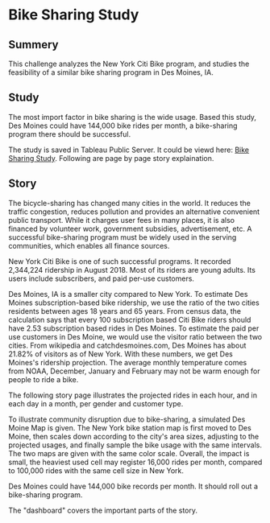 # Bike Sharing Study
## Summery
This challenge analyzes the New York Citi Bike program, and studies the feasibility of a similar bike sharing program in Des Moines, IA.

## Study
The most import factor in bike sharing is the wide usage. Based this study, Des Moines could have 144,000 bike rides per month, a bike-sharing program there should be successful.

The study is saved in Tableau Public Server. It could be viewd here: [Bike Sharing Study](https://public.tableau.com/profile/chang6682#!/vizhome/Challenge_15872781858020/Story?publish=yes).
Following are page by page story explaination.

## Story
The bicycle-sharing has changed many cities in the world. It reduces the traffic congestion, reduces pollution and provides an alternative convenient public transport. While it charges user fees in many places, it is also financed by volunteer work, government subsidies, advertisement, etc. A successful bike-sharing program must be widely used in the serving communities, which enables all finance sources.

New York Citi Bike is one of such successful programs. It recorded 2,344,224 ridership in August 2018. Most of its riders are young adults. Its users include subscribers, and paid per-use customers.

Des Moines, IA is a smaller city compared to New York. To estimate Des Moines subscription-based bike ridership, we use the ratio of the two cities residents between ages 18 years and 65 years. From census data, the calculation says that every 100 subscription based Citi Bike riders should have 2.53 subscription based rides in Des Moines. To estimate the paid per use customers in Des Moine, we would use the visitor ratio between the two cities. From wikipedia and catchdesmoines.com, Des Moines has about 21.82% of visitors as of New York.  With these numbers, we get Des Moines's ridership projection. The average monthly temperature comes from NOAA, December, January and February may not be warm enough for people to ride a bike. 

The following story page illustrates the projected rides in each hour, and in each day in a month, per gender and customer type.

To illustrate community disruption due to bike-sharing, a simulated Des Moine Map is given. The New York bike station map is first moved to Des Moine, then scales down according to the city's area sizes, adjusting to the projected usages, and finally sample the bike usage with the same intervals. The two maps are given with the same color scale. Overall, the impact is small, the heaviest used cell may register 16,000 rides per month, compared to 100,000 rides with the same cell size in New York.

Des Moines could have 144,000 bike records per month. It should roll out a bike-sharing program.

The "dashboard" covers the important parts of the story.
